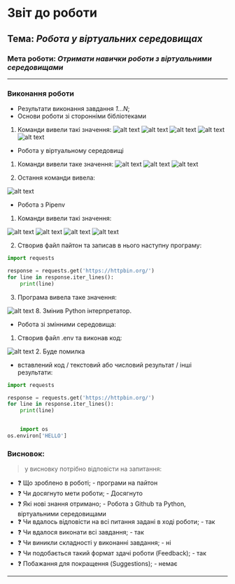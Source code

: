 # Звіт до роботи
## Тема: _Робота у віртуальних середовищах_
### Мета роботи: _Отримати навички роботи з віртуальними середовищами_
---
### Виконання роботи
- Результати виконання завдання *1...N*;
- Основи роботи зі сторонніми бібліотеками
1. Команди вивели такі значення:
![alt text](https://github.com/opusas/tk-41/blob/main/lab4/pictures/1.pip_v.PNG "скрін 1")
![alt text](https://github.com/opusas/tk-41/blob/main/lab4/pictures/2.install_request.PNG "скрін 2")
![alt text](https://github.com/opusas/tk-41/blob/main/lab4/pictures/3.python.PNG "скрін 3")
![alt text](https://github.com/opusas/tk-41/blob/main/lab4/pictures/4.pip%20show%20requests.PNG "скрін 4")
![alt text](https://github.com/opusas/tk-41/blob/main/lab4/pictures/5.%20pip%20install%20reqests.PNG "скрін 5")
- Робота у віртуальному середовищі 
1. Команди вивели таке значення:
![alt text](https://github.com/opusas/tk-41/blob/main/lab4/pictures/6.source.PNG "скрін 6")
![alt text](https://github.com/opusas/tk-41/blob/main/lab4/pictures/7.source.PNG "скрін 7")
![alt text](https://github.com/opusas/tk-41/blob/main/lab4/pictures/8.source.PNG "скрін 8")

2. Остання команди вивела:

![alt text](https://github.com/opusas/tk-41/blob/main/lab4/pictures/8.source.PNG "скрін 9")

- Робота з Pipenv
1. Команди вивели такі значення:

![alt text](https://github.com/opusas/tk-41/blob/main/lab4/pictures/9.install%20pipnv.PNG "скрін 10")
![alt text](https://github.com/opusas/tk-41/blob/main/lab4/pictures/10.pipnv%20help.PNG "скрін 11")
![alt text](https://github.com/opusas/tk-41/blob/main/lab4/pictures/11.pipnv%20help%202.PNG "скрін 12")
![alt text](https://github.com/opusas/tk-41/blob/main/lab4/pictures/12.pipnv%20python.PNG "скрін 13")
    
2. Створив файл пайтон та записав в нього наступну програму:
```python
import requests

response = requests.get('https://httpbin.org/')
for line in response.iter_lines():
    print(line)
```
3. Програма вивела таке значення:

![alt text](https://github.com/opusas/tk-41/blob/main/lab4/pictures/13.code.PNG "скрін 14")
8. Змінив Python інтерпретатор. 

- Робота зі змінними середовища:
1. Створив файл .env та виконав код:

![alt text](https://github.com/opusas/tk-41/blob/main/lab4/pictures/14.env%20code.PNG "скрін 15")
2. Буде помилка
- вставлений код / текстовий або числовий результат / інші результати:
```python
import requests

response = requests.get('https://httpbin.org/')
for line in response.iter_lines():
    print(line)


    import os
os.environ['HELLO']
```
### Висновок: 
> у висновку потрібно відповісти на запитання:
- :question: Що зроблено в роботі; - програми на пайтон
- :question: Чи досягнуто мети роботи; - Досягнуто
- :question: Які нові знання отримано; - Робота з Github та Python, віртуальними середовищами
- :question: Чи вдалось відповісти на всі питання задані в ході роботи; - так
- :question: Чи вдалося виконати всі завдання; - так
- :question: Чи виникли складності у виконанні завдання; - ні
- :question: Чи подобається такий формат здачі роботи (Feedback); - так
- :question: Побажання для покращення (Suggestions); - немає
---    